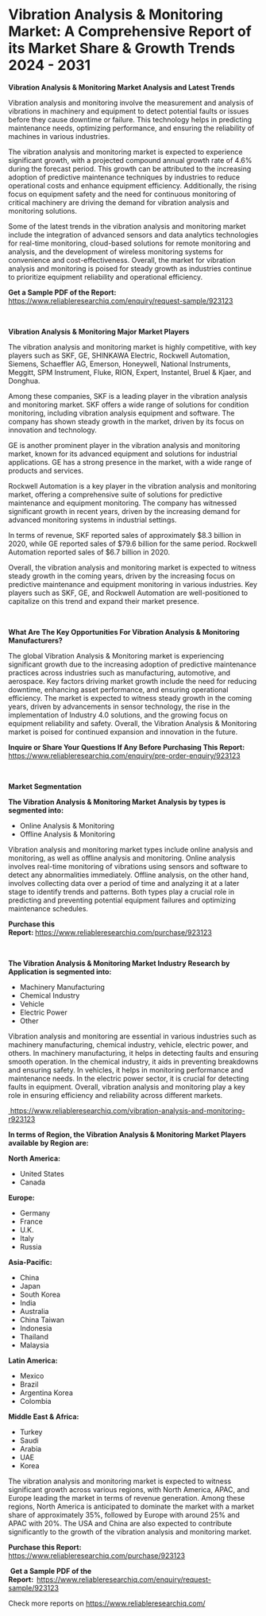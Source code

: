 <p><h1>Vibration Analysis & Monitoring Market: A Comprehensive Report of its Market Share & Growth Trends 2024 - 2031</h1></p><p><strong>Vibration Analysis & Monitoring Market Analysis and Latest Trends</strong></p>
<p><p>Vibration analysis and monitoring involve the measurement and analysis of vibrations in machinery and equipment to detect potential faults or issues before they cause downtime or failure. This technology helps in predicting maintenance needs, optimizing performance, and ensuring the reliability of machines in various industries.</p><p>The vibration analysis and monitoring market is expected to experience significant growth, with a projected compound annual growth rate of 4.6% during the forecast period. This growth can be attributed to the increasing adoption of predictive maintenance techniques by industries to reduce operational costs and enhance equipment efficiency. Additionally, the rising focus on equipment safety and the need for continuous monitoring of critical machinery are driving the demand for vibration analysis and monitoring solutions.</p><p>Some of the latest trends in the vibration analysis and monitoring market include the integration of advanced sensors and data analytics technologies for real-time monitoring, cloud-based solutions for remote monitoring and analysis, and the development of wireless monitoring systems for convenience and cost-effectiveness. Overall, the market for vibration analysis and monitoring is poised for steady growth as industries continue to prioritize equipment reliability and operational efficiency.</p></p>
<p><strong>Get a Sample PDF of the Report:&nbsp;</strong> <a href="https://www.reliableresearchiq.com/enquiry/request-sample/923123">https://www.reliableresearchiq.com/enquiry/request-sample/923123</a></p>
<p>&nbsp;</p>
<p><strong>Vibration Analysis & Monitoring Major Market Players</strong></p>
<p><p>The vibration analysis and monitoring market is highly competitive, with key players such as SKF, GE, SHINKAWA Electric, Rockwell Automation, Siemens, Schaeffler AG, Emerson, Honeywell, National Instruments, Meggitt, SPM Instrument, Fluke, RION, Expert, Instantel, Bruel & Kjaer, and Donghua.</p><p>Among these companies, SKF is a leading player in the vibration analysis and monitoring market. SKF offers a wide range of solutions for condition monitoring, including vibration analysis equipment and software. The company has shown steady growth in the market, driven by its focus on innovation and technology.</p><p>GE is another prominent player in the vibration analysis and monitoring market, known for its advanced equipment and solutions for industrial applications. GE has a strong presence in the market, with a wide range of products and services.</p><p>Rockwell Automation is a key player in the vibration analysis and monitoring market, offering a comprehensive suite of solutions for predictive maintenance and equipment monitoring. The company has witnessed significant growth in recent years, driven by the increasing demand for advanced monitoring systems in industrial settings.</p><p>In terms of revenue, SKF reported sales of approximately $8.3 billion in 2020, while GE reported sales of $79.6 billion for the same period. Rockwell Automation reported sales of $6.7 billion in 2020.</p><p>Overall, the vibration analysis and monitoring market is expected to witness steady growth in the coming years, driven by the increasing focus on predictive maintenance and equipment monitoring in various industries. Key players such as SKF, GE, and Rockwell Automation are well-positioned to capitalize on this trend and expand their market presence.</p></p>
<p>&nbsp;</p>
<p><strong>What Are The Key Opportunities For Vibration Analysis & Monitoring Manufacturers?</strong></p>
<p><p>The global Vibration Analysis & Monitoring market is experiencing significant growth due to the increasing adoption of predictive maintenance practices across industries such as manufacturing, automotive, and aerospace. Key factors driving market growth include the need for reducing downtime, enhancing asset performance, and ensuring operational efficiency. The market is expected to witness steady growth in the coming years, driven by advancements in sensor technology, the rise in the implementation of Industry 4.0 solutions, and the growing focus on equipment reliability and safety. Overall, the Vibration Analysis & Monitoring market is poised for continued expansion and innovation in the future.</p></p>
<p><strong>Inquire or Share Your Questions If Any Before Purchasing This Report:</strong> <a href="https://www.reliableresearchiq.com/enquiry/pre-order-enquiry/923123">https://www.reliableresearchiq.com/enquiry/pre-order-enquiry/923123</a></p>
<p>&nbsp;</p>
<p><strong>Market Segmentation</strong></p>
<p><strong>The Vibration Analysis & Monitoring Market Analysis by types is segmented into:</strong></p>
<p><ul><li>Online Analysis & Monitoring</li><li>Offline Analysis & Monitoring</li></ul></p>
<p><p>Vibration analysis and monitoring market types include online analysis and monitoring, as well as offline analysis and monitoring. Online analysis involves real-time monitoring of vibrations using sensors and software to detect any abnormalities immediately. Offline analysis, on the other hand, involves collecting data over a period of time and analyzing it at a later stage to identify trends and patterns. Both types play a crucial role in predicting and preventing potential equipment failures and optimizing maintenance schedules.</p></p>
<p><strong>Purchase this Report:&nbsp;</strong><a href="https://www.reliableresearchiq.com/purchase/923123">https://www.reliableresearchiq.com/purchase/923123</a></p>
<p>&nbsp;</p>
<p><strong>The Vibration Analysis & Monitoring Market Industry Research by Application is segmented into:</strong></p>
<p><ul><li>Machinery Manufacturing</li><li>Chemical Industry</li><li>Vehicle</li><li>Electric Power</li><li>Other</li></ul></p>
<p><p>Vibration analysis and monitoring are essential in various industries such as machinery manufacturing, chemical industry, vehicle, electric power, and others. In machinery manufacturing, it helps in detecting faults and ensuring smooth operation. In the chemical industry, it aids in preventing breakdowns and ensuring safety. In vehicles, it helps in monitoring performance and maintenance needs. In the electric power sector, it is crucial for detecting faults in equipment. Overall, vibration analysis and monitoring play a key role in ensuring efficiency and reliability across different markets.</p></p>
<p><a href="https://www.reliableresearchiq.com/vibration-analysis-and-monitoring-r923123">&nbsp;https://www.reliableresearchiq.com/vibration-analysis-and-monitoring-r923123</a></p>
<p><strong>In terms of Region, the Vibration Analysis & Monitoring Market Players available by Region are:</strong></p>
<p>
    <p> <strong> North America: </strong>
        <ul>
            <li>United States</li>
            <li>Canada</li>
        </ul>
        </p> 
    <p> <strong> Europe: </strong>
        <ul>
            <li>Germany</li>
            <li>France</li>
            <li>U.K.</li>
            <li>Italy</li>
            <li>Russia</li>
        </ul>
        </p> 
    <p> <strong> Asia-Pacific: </strong>
        <ul>
            <li>China</li>
            <li>Japan</li>
            <li>South Korea</li>
            <li>India</li>
            <li>Australia</li>
            <li>China Taiwan</li>
            <li>Indonesia</li>
            <li>Thailand</li>
            <li>Malaysia</li>
        </ul>
        </p> 
    <p> <strong> Latin America: </strong>
        <ul>
            <li>Mexico</li>
            <li>Brazil</li>
            <li>Argentina Korea</li>
            <li>Colombia</li>
        </ul>
        </p> 
    <p> <strong> Middle East & Africa: </strong>
        <ul>
            <li>Turkey</li>
            <li>Saudi</li>
            <li>Arabia</li>
            <li>UAE</li>
            <li>Korea</li>
        </ul>
    </p>
    </p>
<p><p>The vibration analysis and monitoring market is expected to witness significant growth across various regions, with North America, APAC, and Europe leading the market in terms of revenue generation. Among these regions, North America is anticipated to dominate the market with a market share of approximately 35%, followed by Europe with around 25% and APAC with 20%. The USA and China are also expected to contribute significantly to the growth of the vibration analysis and monitoring market.</p></p>
<p><strong>Purchase this Report: </strong><a href="https://www.reliableresearchiq.com/purchase/923123">https://www.reliableresearchiq.com/purchase/923123</a></p>
<p>&nbsp;<strong>Get a Sample PDF of the Report:&nbsp;&nbsp;</strong><a href="https://www.reliableresearchiq.com/enquiry/request-sample/923123">https://www.reliableresearchiq.com/enquiry/request-sample/923123</a></p>
<p><strong></strong></p>
<p>Check more reports on <a href="https://www.reliableresearchiq.com/">https://www.reliableresearchiq.com/</a></p>